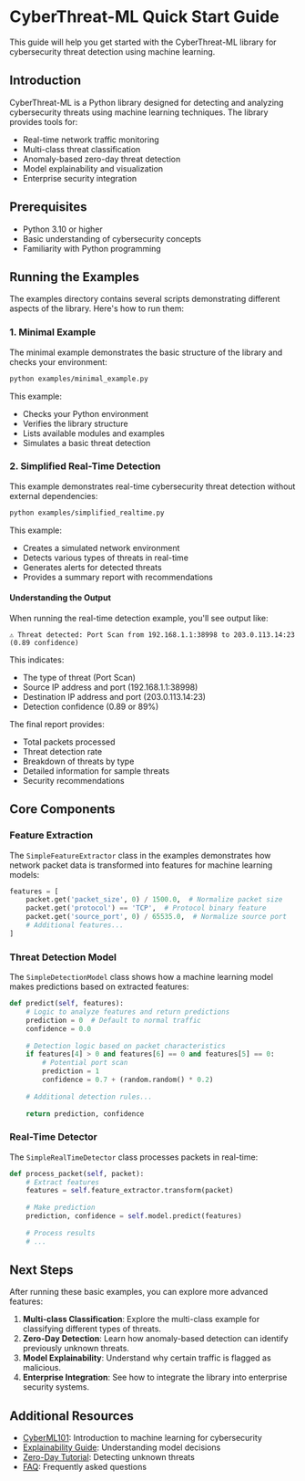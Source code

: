 # CyberThreat-ML Quick Start Guide

This guide will help you get started with the CyberThreat-ML library for cybersecurity threat detection using machine learning.

## Introduction
 
CyberThreat-ML is a Python library designed for detecting and analyzing cybersecurity threats using machine learning techniques. The library provides tools for:

- Real-time network traffic monitoring
- Multi-class threat classification
- Anomaly-based zero-day threat detection
- Model explainability and visualization
- Enterprise security integration

## Prerequisites

- Python 3.10 or higher
- Basic understanding of cybersecurity concepts
- Familiarity with Python programming

## Running the Examples

The examples directory contains several scripts demonstrating different aspects of the library. Here's how to run them:

### 1. Minimal Example

The minimal example demonstrates the basic structure of the library and checks your environment:

```bash
python examples/minimal_example.py
```

This example:
- Checks your Python environment
- Verifies the library structure
- Lists available modules and examples
- Simulates a basic threat detection

### 2. Simplified Real-Time Detection

This example demonstrates real-time cybersecurity threat detection without external dependencies:

```bash
python examples/simplified_realtime.py
```

This example:
- Creates a simulated network environment
- Detects various types of threats in real-time
- Generates alerts for detected threats
- Provides a summary report with recommendations

#### Understanding the Output

When running the real-time detection example, you'll see output like:

```
⚠️ Threat detected: Port Scan from 192.168.1.1:38998 to 203.0.113.14:23 (0.89 confidence)
```

This indicates:
- The type of threat (Port Scan)
- Source IP address and port (192.168.1.1:38998)
- Destination IP address and port (203.0.113.14:23)
- Detection confidence (0.89 or 89%)

The final report provides:
- Total packets processed
- Threat detection rate
- Breakdown of threats by type
- Detailed information for sample threats
- Security recommendations

## Core Components

### Feature Extraction

The `SimpleFeatureExtractor` class in the examples demonstrates how network packet data is transformed into features for machine learning models:

```python
features = [
    packet.get('packet_size', 0) / 1500.0,  # Normalize packet size
    packet.get('protocol') == 'TCP',  # Protocol binary feature
    packet.get('source_port', 0) / 65535.0,  # Normalize source port
    # Additional features...
]
```

### Threat Detection Model

The `SimpleDetectionModel` class shows how a machine learning model makes predictions based on extracted features:

```python
def predict(self, features):
    # Logic to analyze features and return predictions
    prediction = 0  # Default to normal traffic
    confidence = 0.0
    
    # Detection logic based on packet characteristics
    if features[4] > 0 and features[6] == 0 and features[5] == 0:
        # Potential port scan
        prediction = 1
        confidence = 0.7 + (random.random() * 0.2)
    
    # Additional detection rules...
    
    return prediction, confidence
```

### Real-Time Detector

The `SimpleRealTimeDetector` class processes packets in real-time:

```python
def process_packet(self, packet):
    # Extract features
    features = self.feature_extractor.transform(packet)
    
    # Make prediction
    prediction, confidence = self.model.predict(features)
    
    # Process results
    # ...
```

## Next Steps

After running these basic examples, you can explore more advanced features:

1. **Multi-class Classification**: Explore the multi-class example for classifying different types of threats.
2. **Zero-Day Detection**: Learn how anomaly-based detection can identify previously unknown threats.
3. **Model Explainability**: Understand why certain traffic is flagged as malicious.
4. **Enterprise Integration**: See how to integrate the library into enterprise security systems.

## Additional Resources

- [CyberML101](CyberML101.md): Introduction to machine learning for cybersecurity
- [Explainability Guide](Explainability_Guide.md): Understanding model decisions
- [Zero-Day Tutorial](ZeroDay_Tutorial.md): Detecting unknown threats
- [FAQ](FAQ.md): Frequently asked questions
